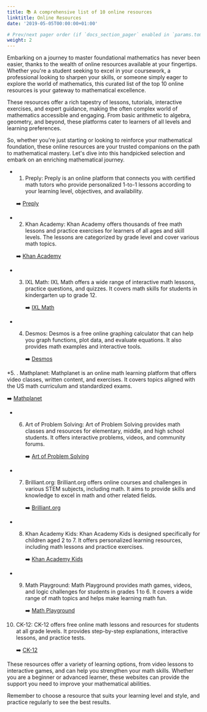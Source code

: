 ```yaml
---
title: 📚 A comprehensive list of 10 online resources
linktitle: Online Resources
date: '2019-05-05T00:00:00+01:00'

# Prev/next pager order (if `docs_section_pager` enabled in `params.toml`)
weight: 2
--- 
```


Embarking on a journey to master foundational mathematics has never been easier, thanks to the wealth of online resources available at your fingertips. Whether you're a student seeking to excel in your coursework, a professional looking to sharpen your skills, or someone simply eager to explore the world of mathematics, this curated list of the top 10 online resources is your gateway to mathematical excellence.

These resources offer a rich tapestry of lessons, tutorials, interactive exercises, and expert guidance, making the often complex world of mathematics accessible and engaging. From basic arithmetic to algebra, geometry, and beyond, these platforms cater to learners of all levels and learning preferences.

So, whether you're just starting or looking to reinforce your mathematical foundation, these online resources are your trusted companions on the path to mathematical mastery. Let's dive into this handpicked selection and embark on an enriching mathematical journey.

* 1. Preply: Preply is an online platform that connects you with certified math tutors who provide personalized 1-to-1 lessons according to your learning level, objectives, and availability.
  
  ➡️ [Preply](https://preply.com/en/blog/best-math-learning-websites/)

* 2. Khan Academy: Khan Academy offers thousands of free math lessons and practice exercises for learners of all ages and skill levels. The lessons are categorized by grade level and cover various math topics.

   ➡️ [Khan Academy](https://preply.com/en/blog/best-math-learning-websites/)

* 3. IXL Math: IXL Math offers a wide range of interactive math lessons, practice questions, and quizzes. It covers math skills for students in kindergarten up to grade 12.

     ➡️ [IXL Math](https://www.weareteachers.com/best-math-websites/)

* 4. Desmos: Desmos is a free online graphing calculator that can help you graph functions, plot data, and evaluate equations. It also provides math examples and interactive tools.

     ➡️ [Desmos](https://www.teachthought.com/pedagogy/teaching-math-online/)

*5. . Mathplanet: Mathplanet is an online math learning platform that offers video classes, written content, and exercises. It covers topics aligned with the US math curriculum and standardized exams.

  ➡️ [Mathplanet](https://www.boredteachers.com/post/the-best-online-math-resources-for-all-grade-levels)

* 6. Art of Problem Solving: Art of Problem Solving provides math classes and resources for elementary, middle, and high school students. It offers interactive problems, videos, and community forums.

     ➡️ [Art of Problem Solving](https://www.weareteachers.com/best-math-websites/)

* 7. Brilliant.org: Brilliant.org offers online courses and challenges in various STEM subjects, including math. It aims to provide skills and knowledge to excel in math and other related fields.

     ➡️ [Brilliant.org](https://preply.com/en/blog/best-math-learning-websites/)

* 8. Khan Academy Kids: Khan Academy Kids is designed specifically for children aged 2 to 7. It offers personalized learning resources, including math lessons and practice exercises.

     ➡️ [Khan Academy Kids](https://www.stemvillage.com/blog/top-ten-best-math-learning-resources)

* 9. Math Playground: Math Playground provides math games, videos, and logic challenges for students in grades 1 to 6. It covers a wide range of math topics and helps make learning math fun.

     ➡️ [Math Playground](https://www.stemvillage.com/blog/top-ten-best-math-learning-resources)

10. CK-12: CK-12 offers free online math lessons and resources for students at all grade levels. It provides step-by-step explanations, interactive lessons, and practice tests.

    ➡️ [CK-12](https://www.stemvillage.com/blog/top-ten-best-math-learning-resources)

These resources offer a variety of learning options, from video lessons to interactive games, and can help you strengthen your math skills. Whether you are a beginner or advanced learner, these websites can provide the support you need to improve your mathematical abilities.

Remember to choose a resource that suits your learning level and style, and practice regularly to see the best results.
